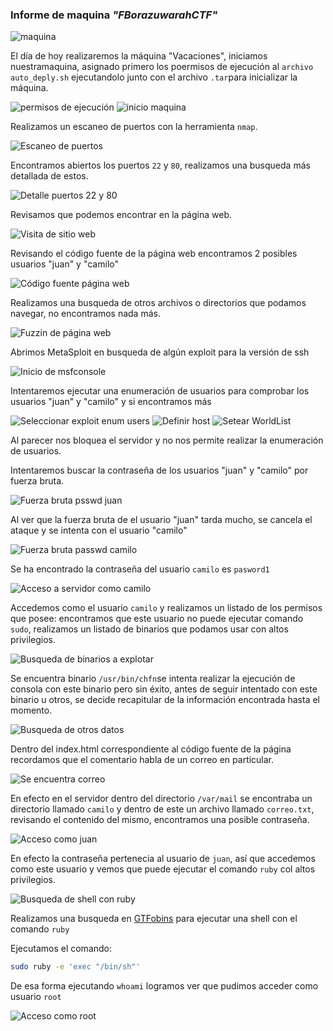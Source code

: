 ### Informe de maquina *"FBorazuwarahCTF"*

![maquina](../../data/muy_facil/vacaciones/screenshots/01_machine.png)

El día de hoy realizaremos la máquina "Vacaciones", iniciamos nuestramaquina, asignado primero los poermisos de ejecución al `archivo auto_deply.sh` ejecutandolo junto con el archivo `.tar`para inicializar la máquina.

![permisos de ejecución](../../data/muy_facil/vacaciones/screenshots/02_permisos_ejecucion_deploy.png)
![inicio maquina](../../data/muy_facil/vacaciones/screenshots/03_iniciamos_maquina.png)

Realizamos un escaneo de puertos con la herramienta `nmap`.

![Escaneo de puertos](../../data/muy_facil/vacaciones/screenshots/04_scan_nmap.png)

Encontramos abiertos los puertos `22` y `80`, realizamos una busqueda más detallada de estos.

![Detalle puertos 22 y 80](../../data/muy_facil/vacaciones/screenshots/05_scan_p_22-80.png)

Revisamos que podemos encontrar en la página web.

![Visita de sitio web](../../data/muy_facil/vacaciones/screenshots/06_page.png)

Revisando el código fuente de la página web encontramos 2 posibles usuarios "juan" y "camilo"

![Código fuente página web](../../data/muy_facil/vacaciones/screenshots/07_codigo_page.png)

Realizamos una busqueda de otros archivos o directorios que podamos navegar, no encontramos nada más.

![Fuzzin de página web](../../data/muy_facil/vacaciones/screenshots/08_fuzz_p80.png)

Abrimos MetaSploit en busqueda de algún exploit para la versión de ssh

![Inicio de msfconsole](../../data/muy_facil/vacaciones/screenshots/09_msfconsole.png)

Intentaremos ejecutar una enumeración de usuarios para comprobar los usuarios "juan" y "camilo" y si encontramos más

![Seleccionar exploit enum users](../../data/muy_facil/vacaciones/screenshots/10_ssh_enmu_users.png)
![Definir host](../../data/muy_facil/vacaciones/screenshots/11_set_host.png)
![Setear WorldList](../../data/muy_facil/vacaciones/screenshots/12_set_worldlist.png)

Al parecer nos bloquea el servidor y no nos permite realizar la enumeración de usuarios.

Intentaremos buscar la contraseña de los usuarios "juan" y "camilo" por fuerza bruta.

![Fuerza bruta psswd juan](../../data/muy_facil/vacaciones/screenshots/13_check_passwd_juan.png)

Al ver que la fuerza bruta de el usuario "juan" tarda mucho, se cancela el ataque y se intenta con el usuario "camilo"

![Fuerza bruta passwd camilo](../../data/muy_facil/vacaciones/screenshots/14_found_passwd_camilo.png)

Se ha encontrado la contraseña del usuario `camilo` es `pasword1`

![Acceso a servidor como camilo](../../data/muy_facil/vacaciones/screenshots/15_login_as_camilo.png)

Accedemos como el usuario `camilo` y realizamos un listado de los permisos que posee: encontramos que este usuario no puede ejecutar comando `sudo`, realizamos un listado de binarios que podamos usar con altos privilegios.

![Busqueda de binarios a explotar](../../data/muy_facil/vacaciones/screenshots/16_search_binarys.png)

Se encuentra binario `/usr/bin/chfn`se intenta realizar la ejecución de consola con este binario pero sin éxito, antes de seguir intentado con este binario u otros, se decide recapitular de la información encontrada hasta el momento.

![Busqueda de otros datos](../../data/muy_facil/vacaciones/screenshots/17_searching_data.png)

Dentro del index.html correspondiente al código fuente de la página recordamos que el comentario habla de un correo en particular.

![Se encuentra correo](../../data/muy_facil/vacaciones/screenshots/18_mail_secreto.png)

En efecto en el servidor dentro del directorio `/var/mail` se encontraba un directorio llamado `camilo` y dentro de este un archivo llamado `correo.txt`, revisando el contenido del mismo, encontramos una posible contraseña.

![Acceso como juan](../../data/muy_facil/vacaciones/screenshots/19_loging_as_juan.png)

En efecto la contraseña pertenecia al usuario de `juan`, así que accedemos como este usuario y vemos que puede ejecutar el comando `ruby` col altos privilegios.

![Busqueda de shell con ruby](../../data/muy_facil/vacaciones/screenshots/20_search_reverse_shell.png)

Realizamos una busqueda en [GTFobins](https://gtfobins.github.io/) para ejecutar una shell con el comando `ruby`

Ejecutamos el comando: 

```bash
sudo ruby -e 'exec "/bin/sh"'
```

De esa forma ejecutando `whoami` logramos ver que pudimos acceder como usuario `root`

![Acceso como root](../../data/muy_facil/vacaciones/screenshots/21_root.png)